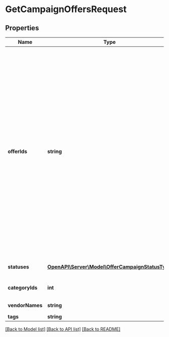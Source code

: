 # GetCampaignOffersRequest

## Properties
Name | Type | Description | Notes
------------ | ------------- | ------------- | -------------
**offerIds** | **string** | Идентификаторы товаров, информация о которых нужна.  {% note warning \&quot;Такой список возвращается только целиком\&quot; %}  Не используйте это поле одновременно с фильтрами по статусам карточек, категориям, брендам или тегам. Если вы хотите воспользоваться фильтрами, оставьте поле пустым.  Если вы запрашиваете информацию по конкретным SKU, не заполняйте:  * &#x60;page_token&#x60; * &#x60;limit&#x60;  {% endnote %}    | [optional] 
**statuses** | [**OpenAPI\Server\Model\OfferCampaignStatusType**](OfferCampaignStatusType.md) | Фильтр по статусам товаров. | [optional] 
**categoryIds** | **int** | Фильтр по категориям на Маркете. | [optional] 
**vendorNames** | **string** | Фильтр по брендам. | [optional] 
**tags** | **string** | Фильтр по тегам. | [optional] 

[[Back to Model list]](../README.md#documentation-for-models) [[Back to API list]](../README.md#documentation-for-api-endpoints) [[Back to README]](../README.md)


